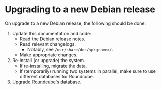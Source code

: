 # Upgrading to a new Debian release

On upgrade to a new Debian release, the following should be done:

1. Update this documentation and code:
    * Read the Debian release notes.
    * Read relevant changelogs.
        * Notably, see `/usr/share/doc/<pkgname>/`.
    * Make appropriate changes.
2. Re-install (or upgrade) the system.
    * If re-installing, migrate the data.
    * If (temporarily) running two systems in parallel, make sure to use
      different databases for Roundcube.
3. [Upgrade Roundcube's database.](/doc/upgrade/roundcube.md)
